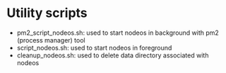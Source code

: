 # Utility scripts

* pm2_script_nodeos.sh: used to start nodeos in background with pm2 (process manager) tool
* script_nodeos.sh: used to start nodeos in foreground
* cleanup_nodeos.sh: used to delete data directory associated with nodeos
